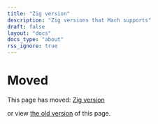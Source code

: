 ```yaml
---
title: "Zig version"
description: "Zig versions that Mach supports"
draft: false
layout: "docs"
docs_type: "about"
rss_ignore: true
---
```


# Moved

This page has moved: [Zig version](/docs/zig-version)

or view [the old version](/v0.4/about/zig-version/) of this page.
